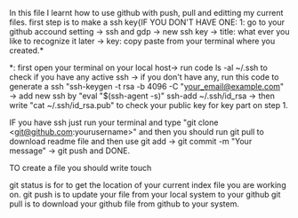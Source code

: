 In this file I learnt how to use github with push, pull and editting my current files.
first step is to make a ssh key{IF YOU DON'T HAVE ONE:
1: go to your github accound setting -> ssh and gdp -> new ssh key -> title: what ever you like to recognize it later -> key: copy paste from your terminal where you created.*

*: first open your terminal on your local host-> run code ls -al ~/.ssh to check if you have any active ssh -> if you don't have any, run this code to generate a ssh "ssh-keygen -t rsa -b 4096 -C "your_email@example.com" -> add new ssh by "eval "$(ssh-agent -s)" ssh-add ~/.ssh/id_rsa -> then write "cat ~/.ssh/id_rsa.pub" to check your public key for key part on step 1.

IF you have ssh just run your terminal and type "git clone <git@github.com:yourusername>" and then you should run git pull to download readme file and then use git add <name of your file wanna push> -> git commit -m "Your message" -> git push and DONE.

TO create a file you should write touch <name of your file>

git status is for to get the location of your current index file you are working on.
git push is to update your file from your local system to your github
git pull is to download your github file from github to your system.

